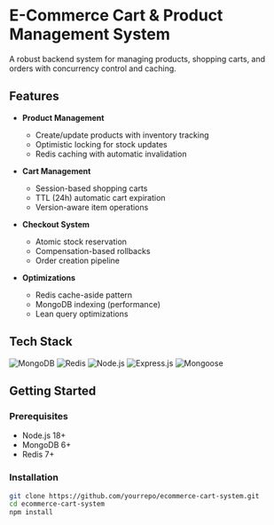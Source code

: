 # E-Commerce Cart & Product Management System

A robust backend system for managing products, shopping carts, and orders with concurrency control and caching.

## Features

- **Product Management**
  - Create/update products with inventory tracking
  - Optimistic locking for stock updates
  - Redis caching with automatic invalidation

- **Cart Management**
  - Session-based shopping carts
  - TTL (24h) automatic cart expiration
  - Version-aware item operations

- **Checkout System**
  - Atomic stock reservation
  - Compensation-based rollbacks
  - Order creation pipeline

- **Optimizations**
  - Redis cache-aside pattern
  - MongoDB indexing (performance)
  - Lean query optimizations

## Tech Stack

![MongoDB](https://img.shields.io/badge/MongoDB-4EA94B?style=for-the-badge&logo=mongodb&logoColor=white)
![Redis](https://img.shields.io/badge/Redis-DC382D?style=for-the-badge&logo=redis&logoColor=white)
![Node.js](https://img.shields.io/badge/Node.js-339933?style=for-the-badge&logo=nodedotjs&logoColor=white)
![Express.js](https://img.shields.io/badge/Express.js-000000?style=for-the-badge&logo=express&logoColor=white)
![Mongoose](https://img.shields.io/badge/Mongoose-880000?style=for-the-badge&logo=mongoose&logoColor=white)

## Getting Started

### Prerequisites
- Node.js 18+
- MongoDB 6+
- Redis 7+

### Installation
```bash
git clone https://github.com/yourrepo/ecommerce-cart-system.git
cd ecommerce-cart-system
npm install